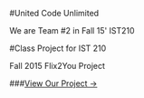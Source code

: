 #United Code Unlimited

We are Team #2 in Fall 15' IST210

#Class Project for IST 210

Fall 2015 Flix2You Project

###[View Our Project &rarr;](http://unitedcodeunlimited.github.io)
